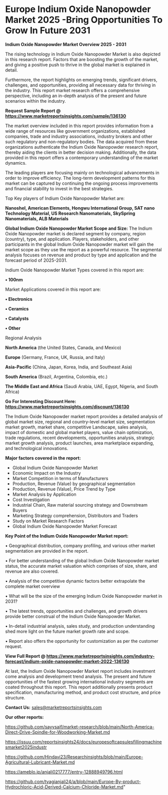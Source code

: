 # Europe Indium Oxide Nanopowder Market 2025 -Bring Opportunities To Grow In Future 2031

<Strong> Indium Oxide Nanopowder Market Overview 2025 - 2031</strong>

The rising technology in Indium Oxide Nanopowder Market is also depicted in this research report. Factors that are boosting the growth of the market, and giving a positive push to thrive in the global market is explained in detail.

Furthermore, the report highlights on emerging trends, significant drivers, challenges, and opportunities, providing all necessary data for thriving in the industry. This report market research offers a comprehensive perspective, including an in-depth analysis of the present and future scenarios within the industry.

<strong>Request Sample Report @ <a href=https://www.marketreportsinsights.com/sample/136130>https://www.marketreportsinsights.com/sample/136130</a></strong>

The market overview included in this report provides information from a wide range of resources like government organizations, established companies, trade and industry associations, industry brokers and other such regulatory and non-regulatory bodies. The data acquired from these organizations authenticate the Indium Oxide Nanopowder research report, thereby aiding the clients in better decision making. Additionally, the data provided in this report offers a contemporary understanding of the market dynamics.

The leading players are focusing mainly on technological advancements in order to improve efficiency. The long-term development patterns for this market can be captured by continuing the ongoing process improvements and financial stability to invest in the best strategies.

Top Key players of Indium Oxide Nanopowder Market are:

<strong>Nanoshel, American Elements, Hongwu International Group, SAT nano Technology Material, US Research Nanomaterials, SkySpring Nanomaterials, ALB Materials</strong>

<strong><b>Global Indium Oxide Nanopowder Market Scope and Size:</b></strong>
The Indium Oxide Nanopowder market is declared segment by company, region (country), type, and application. Players, stakeholders, and other participants in the global Indium Oxide Nanopowder market will gain the market scope as they use the report as a powerful resource. The segmental analysis focuses on revenue and product by type and application and the forecast period of 2025-2031.

Indium Oxide Nanopowder Market Types covered in this report are:

<strong>• 100nm</strong>

Market Applications covered in this report are:

<strong>• Electronics

• Ceramics

• Catalysts

• Other</strong> 

Regional Analysis

<strong>North America</strong> (the United States, Canada, and Mexico)

<strong>Europe</strong> (Germany, France, UK, Russia, and Italy)

<strong>Asia-Pacific</strong> (China, Japan, Korea, India, and Southeast Asia)

<strong>South America</strong> (Brazil, Argentina, Colombia, etc.)

<strong>The Middle East and Africa</strong> (Saudi Arabia, UAE, Egypt, Nigeria, and South Africa)

<strong>Go For Interesting Discount Here: <a href=https://www.marketreportsinsights.com/discount/136130>https://www.marketreportsinsights.com/discount/136130</a></strong>

The Indium Oxide Nanopowder market report provides a detailed analysis of global market size, regional and country-level market size, segmentation market growth, market share, competitive Landscape, sales analysis, impact of domestic and global market players, value chain optimization, trade regulations, recent developments, opportunities analysis, strategic market growth analysis, product launches, area marketplace expanding, and technological innovations.

<strong><b>Major factors covered in the report:</b></strong>
<ul>
  <li>Global Indium Oxide Nanopowder Market </li>
  <li>Economic Impact on the Industry</li>
  <li>Market Competition in terms of Manufacturers</li>
  <li>Production, Revenue (Value) by geographical segmentation</li>
  <li>Production, Revenue (Value), Price Trend by Type</li>
  <li>Market Analysis by Application</li>
  <li>Cost Investigation</li>
  <li>Industrial Chain, Raw material sourcing strategy and Downstream Buyers</li>
  <li>Marketing Strategy comprehension, Distributors and Traders</li>
  <li>Study on Market Research Factors</li>
  <li>Global Indium Oxide Nanopowder Market Forecast</li>
</ul>

<strong><b>Key Point of the Indium Oxide Nanopowder Market report:</b></strong>

• Geographical distribution, company profiling, and various other market segmentation are provided in the report.

• For better understanding of the global Indium Oxide Nanopowder market status, the accurate market valuation which comprises of size, share, and revenue are also covered.

• Analysis of the competitive dynamic factors better extrapolate the complete market overview

• What will be the size of the emerging Indium Oxide Nanopowder market in 2031?

• The latest trends, opportunities and challenges, and growth drivers provide better construal of the Indium Oxide Nanopowder Market.

• In-detail industrial analysis, sales study, and production understanding shed more light on the future market growth rate and scope.

• Report also offers the opportunity for customization as per the customer request.

<strong><b>View Full Report @ <a href=https://www.marketreportsinsights.com/industry-forecast/indium-oxide-nanopowder-market-2022-136130>https://www.marketreportsinsights.com/industry-forecast/indium-oxide-nanopowder-market-2022-136130</a></b></strong>


At last, the Indium Oxide Nanopowder Market report includes investment come analysis and development trend analysis. The present and future opportunities of the fastest growing international industry segments are coated throughout this report. This report additionally presents product specification, manufacturing method, and product cost structure, and price structure.

<strong>Contact Us:</strong>
sales@marketreportsinsights.com

<strong>Our other reports:</strong>

<a href=https://github.com/sayysaif/market-research/blob/main/North-America-Direct-Drive-Spindle-for-Woodworking-Market.md>https://github.com/sayysaif/market-research/blob/main/North-America-Direct-Drive-Spindle-for-Woodworking-Market.md</a>

<a href=https://issuu.com/reportsinsights24/docs/europesoftcapsulesfillingmachinesmarket2025industr>https://issuu.com/reportsinsights24/docs/europesoftcapsulesfillingmachinesmarket2025industr</a>

<a href=https://github.com/Hindavi23/Researchinsights/blob/main/Europe-Agricultural-Lubricant-Market.md>https://github.com/Hindavi23/Researchinsights/blob/main/Europe-Agricultural-Lubricant-Market.md</a>

<a href=https://ameblo.jp/anjali0217777/entry-12888949796.html>https://ameblo.jp/anjali0217777/entry-12888949796.html</a>

<a href=https://github.com/tyagianjali24/a/blob/main/Europe-By-product-Hydrochloric-Acid-Derived-Calcium-Chloride-Market.md>https://github.com/tyagianjali24/a/blob/main/Europe-By-product-Hydrochloric-Acid-Derived-Calcium-Chloride-Market.md</a>"
